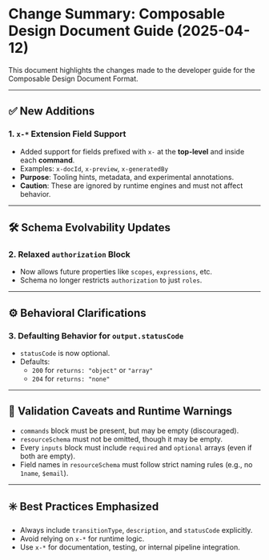 # Change Summary: Composable Design Document Guide (2025-04-12)

This document highlights the changes made to the developer guide for the Composable Design Document Format.

---

## ✅ New Additions

### 1. `x-*` Extension Field Support
- Added support for fields prefixed with `x-` at the **top-level** and inside each **command**.
- Examples: `x-docId`, `x-preview`, `x-generatedBy`
- **Purpose**: Tooling hints, metadata, and experimental annotations.
- **Caution**: These are ignored by runtime engines and must not affect behavior.

---

## 🛠 Schema Evolvability Updates

### 2. Relaxed `authorization` Block
- Now allows future properties like `scopes`, `expressions`, etc.
- Schema no longer restricts `authorization` to just `roles`.

---

## ⚙️ Behavioral Clarifications

### 3. Defaulting Behavior for `output.statusCode`
- `statusCode` is now optional.
- Defaults:
  - `200` for `returns: "object"` or `"array"`
  - `204` for `returns: "none"`

---

## 🚦 Validation Caveats and Runtime Warnings

- `commands` block must be present, but may be empty (discouraged).
- `resourceSchema` must not be omitted, though it may be empty.
- Every `inputs` block must include `required` and `optional` arrays (even if both are empty).
- Field names in `resourceSchema` must follow strict naming rules (e.g., no `1name`, `$email`).

---

## ✳️ Best Practices Emphasized
- Always include `transitionType`, `description`, and `statusCode` explicitly.
- Avoid relying on `x-*` for runtime logic.
- Use `x-*` for documentation, testing, or internal pipeline integration.